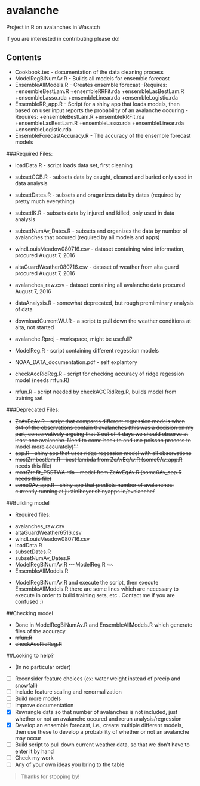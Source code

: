 # avalanche
Project in R on avalanches in Wasatch

If you are interested in contributing please do!
## Contents 
 + Cookbook.tex - documentation of the data cleaning process
 + ModelRegBiNumAv.R - Builds all models for ensemble forecast
 + EnsembleAllModels.R - Creates ensemble forecast
    -Requires:
      +ensembleBestLam.R
      +ensembleRRFit.rda
      +ensembleLasBestLam.R
      +ensembleLasso.rda
      +ensembleLinear.rda
      +ensembleLogistic.rda
 + EnsembleRR_app.R - Script for a shiny app that loads models, then based on user input reports the probability of an avalanche occuring
     -Requires:
      +ensembleBestLam.R
      +ensembleRRFit.rda
      +ensembleLasBestLam.R
      +ensembleLasso.rda
      +ensembleLinear.rda
      +ensembleLogistic.rda
 + EnsembleForecastAccuracy.R - The accuracy of the ensemble forecast models
 
 ###Required Files:
 + loadData.R - script loads data set, first cleaning
 + subsetCCB.R - subsets data by caught, cleaned and buried only used in data analysis
 + subsetDates.R - subsets and oraganizes data by dates (required by pretty much everything)
 + subsetIK.R - subsets data by injured and killed, only used in data analysis
 + subsetNumAv_Dates.R - subsets and organizes the data by number of avalanches that occured (required by all models and apps)
 + windLouisMeadow080716.csv - dataset containing wind information, procured August 7, 2016
 + altaGuardWeather080716.csv - dataset of weather from alta guard procured August 7, 2016
 + avalanches_raw.csv - dataset containing all avalanche data procured August 7, 2016
 + dataAnalysis.R - somewhat deprecated, but rough premliminary analysis of data
 + downloadCurrentWU.R - a script to pull down the weather conditions at alta, not started
 + avalanche.Rproj - workspace, might be usefull?

 + ModelReg.R - script containing different regession models
 + NOAA_DATA_documentation.pdf - self explantory
 
 + checkAccRidReg.R - script for checking accuracy of ridge regession model (needs rrfun.R)
 + rrfun.R - script needed by checkACCRidReg.R, builds model from training set
 
 ###Deprecated Files:
 + ~~ZeAvEqAv.R - script that compares different regression models when 3/4 of the observations contain 0 avalanches (this was a decision on my part, conservatively arguing that 3 out of 4 days we should observe at least one avalanche.  Need to come back to and use poisson process to model more accurately)'''~~
 + ~~app.R - shiny app that uses ridge regession model with all observations~~
 + ~~mostZrr.bestlam.R - best lambda from ZeAvEqAv.R (some0Av_app.R needs this file)~~
 + ~~mostZrr.fit_PSSTWA.rda - model from ZeAvEqAv.R (some0Av_app.R needs this file)~~
 + ~~some0Av_app.R - shiny app that predicts number of avalanches: currently running at justinlboyer.shinyapps.io/avalanche/~~

 
 ##Building model
 - Required files: 
 + avalanches_raw.csv
 + altaGuardWeather6516.csv
 + windLouisMeadow080716.csv
 + loadData.R
 + subsetDates.R
 + subsetNumAv_Dates.R
 + ModelRegBiNumAv.R ~~ModelReg.R ~~
 + EnsembleAllModels.R

 - ModelRegBiNumAv.R and execute the script,  then execute EnsembleAllModels.R there are some lines which are necessary to execute in order to build training sets, etc.. Contact me if you are confused :)
 
 ##Checking model
 + Done in ModelRegBiNumAv.R and EnsembleAllModels.R which generate files of the accuracy
 + ~~rrfun.R~~
 + ~~checkAccRidReg.R~~
 
 ##Looking to help?
 - (In no particular order)
 - [ ] Reconsider feature choices (ex: water weight instead of precip and snowfall)
 - [ ] Include feature scaling and renormalization
 - [ ] Build more models
 - [ ] Improve documentation
 - [x] Rewrangle data so that number of avalanches is not included, just whether or not an avalanche occured and rerun analysis/regression
 - [x] Develop an ensemble forecast, i.e., create multiple different models, then use these to develop a probability of whether or not an avalanche may occur
 - [ ] Build script to pull down current weather data, so that we don't have to enter it by hand
 - [ ] Check my work
 - [ ] Any of your own ideas you bring to the table
 
 >Thanks for stopping by!
